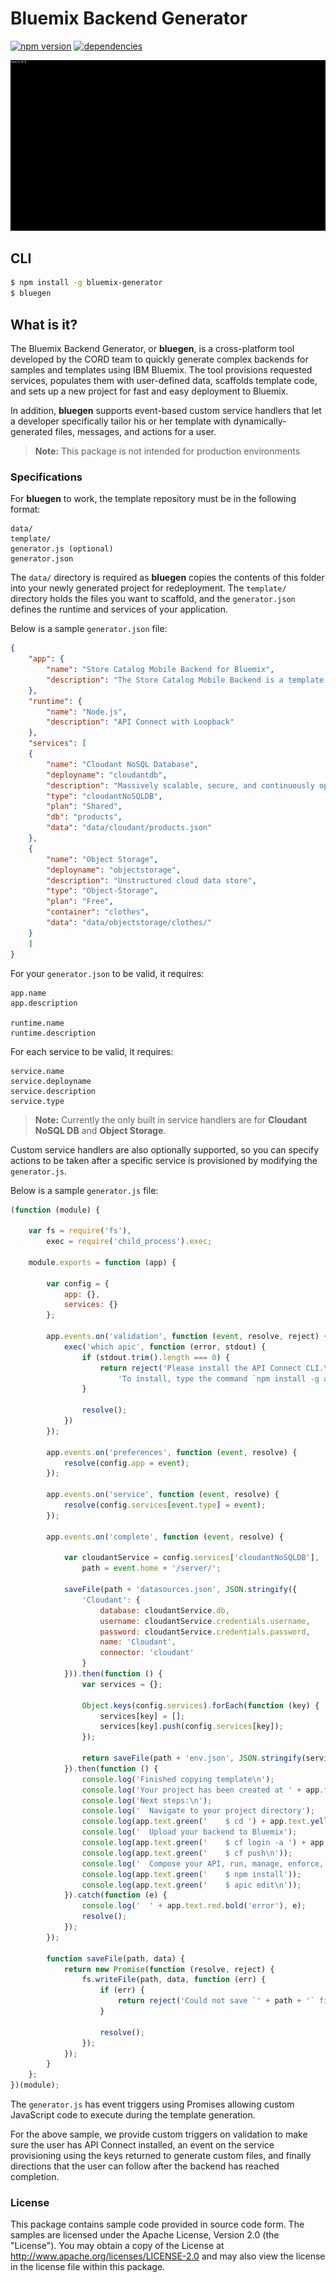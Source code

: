 # Bluemix Backend Generator
[![npm version](https://badge.fury.io/js/bluemix-generator.svg)](https://badge.fury.io/js/bluemix-generator)
[![dependencies](https://david-dm.org/ibm-bluemix-mobile-services/bluemix-generator.svg?theme=shields.io)](https://david-dm.org/ibm-bluemix-mobile-services/bluemix-generator)

![](readme/bluegen.gif)

## CLI

```sh
$ npm install -g bluemix-generator
$ bluegen
```
## What is it?

The Bluemix Backend Generator, or **bluegen**, is a cross-platform tool developed by the CORD team to quickly generate complex backends for samples and templates using IBM Bluemix. The tool provisions requested services, populates them with user-defined data, scaffolds template code, and sets up a new project for fast and easy deployment to Bluemix.

In addition, **bluegen** supports event-based custom service handlers that let a developer specifically tailor his or her template with dynamically-generated files, messages, and actions for a user.

> **Note:** This package is not intended for production environments

### Specifications
For **bluegen** to work, the template repository must be in the following format:

    data/
    template/
    generator.js (optional)
    generator.json

The `data/` directory is required as **bluegen** copies the contents of this folder into your newly generated project for redeployment. The `template/` directory holds the files you want to scaffold, and the `generator.json` defines the runtime and services of your application.

Below is a sample `generator.json` file:

```json
{
	"app": {
		"name": "Store Catalog Mobile Backend for Bluemix",
		"description": "The Store Catalog Mobile Backend is a template that demonstrates Mobile Services integration with API Connect, \nCloudant NoSQL DB, and Object Storage services on Bluemix. The template exhibits common architectural design patterns \nthat developers can use to model their backend on Bluemix for mobile applications."
	},
	"runtime": {
		"name": "Node.js",
		"description": "API Connect with Loopback"
	},
	"services": [
	{
		"name": "Cloudant NoSQL Database",
		"deployname": "cloudantdb",
		"description": "Massively scalable, secure, and continuously operational database",
		"type": "cloudantNoSQLDB",
		"plan": "Shared",
		"db": "products",
		"data": "data/cloudant/products.json"
	},
	{
		"name": "Object Storage",
		"deployname": "objectstorage",
		"description": "Unstructured cloud data store",
		"type": "Object-Storage",
		"plan": "Free",
		"container": "clothes",
		"data": "data/objectstorage/clothes/"
	}
	]
}
```

For your `generator.json` to be valid, it requires:

```
app.name
app.description

runtime.name
runtime.description
```

For each service to be valid, it requires:
```
service.name
service.deployname
service.description
service.type
```

> **Note:** Currently the only built in service handlers are for **Cloudant NoSQL DB** and **Object Storage**.

Custom service handlers are also optionally supported, so you can specify actions to be taken after a specific service is provisioned by modifying the `generator.js`.

Below is a sample `generator.js` file:

```javascript
(function (module) {

	var fs = require('fs'),
		exec = require('child_process').exec;

	module.exports = function (app) {

		var config = {
			app: {},
			services: {}
		};

		app.events.on('validation', function (event, resolve, reject) {
			exec('which apic', function (error, stdout) {
				if (stdout.trim().length === 0) {
					return reject('Please install the API Connect CLI.\n' +
						'To install, type the command `npm install -g apiconnect` in your terminal.');
				}

				resolve();
			})
		});

		app.events.on('preferences', function (event, resolve) {
			resolve(config.app = event);
		});

		app.events.on('service', function (event, resolve) {
			resolve(config.services[event.type] = event);
		});

		app.events.on('complete', function (event, resolve) {

			var cloudantService = config.services['cloudantNoSQLDB'],
				path = event.home + '/server/';

			saveFile(path + 'datasources.json', JSON.stringify({
				'Cloudant': {
					database: cloudantService.db,
					username: cloudantService.credentials.username,
					password: cloudantService.credentials.password,
					name: 'Cloudant',
					connector: 'cloudant'
				}
			})).then(function () {
				var services = {};

				Object.keys(config.services).forEach(function (key) {
					services[key] = [];
					services[key].push(config.services[key]);
				});

				return saveFile(path + 'env.json', JSON.stringify(services));
			}).then(function () {
				console.log('Finished copying template\n');
				console.log('Your project has been created at ' + app.text.yellow('projects/') + app.text.yellow(config.app.name) + '\n');
				console.log('Next steps:\n');
				console.log('  Navigate to your project directory');
				console.log(app.text.green('    $ cd ') + app.text.yellow('projects/') + app.text.yellow(config.app.name) + '\n');
				console.log('  Upload your backend to Bluemix');
				console.log(app.text.green('    $ cf login -a ') + app.text.yellow(config.app.region) + app.text.green(' -u ') + app.text.yellow(config.app.username) + app.text.green(' -o ') +  app.text.yellow(config.app.org.name) + app.text.green(' -s ') +  app.text.yellow(config.app.space.name));
				console.log(app.text.green('    $ cf push\n'));
				console.log('  Compose your API, run, manage, enforce, and deploy it with API Connect');
				console.log(app.text.green('    $ npm install'));
				console.log(app.text.green('    $ apic edit\n'));
			}).catch(function (e) {
				console.log('  ' + app.text.red.bold('error'), e);
				resolve();
			});
		});

		function saveFile(path, data) {
			return new Promise(function (resolve, reject) {
				fs.writeFile(path, data, function (err) {
					if (err) {
						return reject('Could not save `' + path + '` file.');
					}

					resolve();
				});
			});
		}
	};
})(module);
```

The `generator.js` has event triggers using Promises allowing custom JavaScript code to execute during the template generation.

For the above sample, we provide custom triggers on validation to make sure the user has API Connect installed, an event on the service provisioning using the keys returned to generate custom files, and finally directions that the user can follow after the backend has reached completion.

### License
This package contains sample code provided in source code form. The samples are licensed under the Apache License, Version 2.0 (the "License"). You may obtain a copy of the License at http://www.apache.org/licenses/LICENSE-2.0 and may also view the license in the license file within this package.
